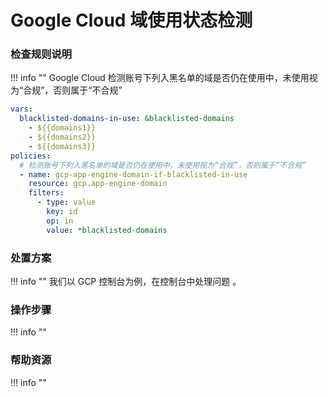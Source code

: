 # Google Cloud 域使用状态检测

### 检查规则说明
!!! info ""
  Google Cloud 检测账号下列入黑名单的域是否仍在使用中，未使用视为“合规”，否则属于“不合规”
    
  ```YAML
  vars:
    blacklisted-domains-in-use: &blacklisted-domains
      - ${{domains1}}
      - ${{domains2}}
      - ${{domains3}}
  policies:
    # 检测账号下列入黑名单的域是否仍在使用中，未使用视为“合规”，否则属于“不合规”
    - name: gcp-app-engine-domain-if-blacklisted-in-use
      resource: gcp.app-engine-domain
      filters:
        - type: value
          key: id
          op: in
          value: *blacklisted-domains
  ```

    
### 处置方案
!!! info ""
    我们以 GCP 控制台为例，在控制台中处理问题 。


### 操作步骤
!!! info ""




### 帮助资源
!!! info ""
    